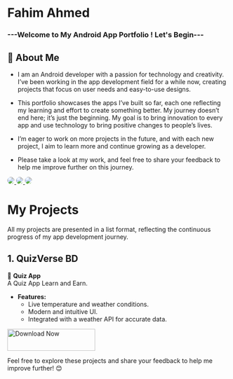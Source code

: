 # Fahim Ahmed

### ---Welcome to My Android App Portfolio ! Let's Begin---

## 🚀 About Me

* I am an Android developer with a passion for technology and creativity. I’ve been working in the app development field for a while now, creating projects that focus on user needs and easy-to-use designs.

 * This portfolio showcases the apps I’ve built so far, each one reflecting my learning and effort to create something better. My journey doesn’t end here; it’s just the beginning. My goal is to bring innovation to every app and use technology to bring positive changes to people’s lives.

* I’m eager to work on more projects in the future, and with each new project, I aim to learn more and continue growing as a developer.

* Please take a look at my work, and feel free to share your feedback to help me improve further on this journey.

<a href="https://mail.google.com/mail/u/0/#inbox">
  <img src="https://img.shields.io/badge/Gmail-Fahim-yellow.svg?style=for-the-badge&logo=gmail&logoColor=white" 
  style="border-radius: 12px;">
</a>
<a href="https://www.linkedin.com/in/fahim-ahmed-a3b843339/">
  <img src="https://img.shields.io/badge/Linkedin-Fahim-blue.svg?style=for-the-badge&logo=linkedin&logoColor=white" 
  style="border-radius: 12px;">
</a>
<a href="https://cb-fahim-ahmed.github.io/">
  <img src="https://img.shields.io/badge/website-Fahim-purple.svg?style=for-the-badge&logo=chromewebstore&logoColor=white" 
  style="border-radius: 12px;">
</a>

# My Projects
All my projects are presented in a list format, reflecting the continuous progress of my app development journey.

## 1. QuizVerse BD
🧠 **Quiz App**  
A Quiz App Learn and Earn.  
- **Features:**  
  - Live temperature and weather conditions.  
  - Modern and intuitive UI.  
  - Integrated with a weather API for accurate data.
    
<a href="https://github.com/CB-Fahim-Ahmed/CodeCrafted-By-Fahim/blob/main/APK'S/QuizVerse_BD.apk">
  <img src="https://freepngimg.com/download/download_now_button/25402-4-small-download-now-button-red.png?semt=ais_hybrid" alt="Download Now" style="height: 50px; width: 200px;"/>
</a>

Feel free to explore these projects and share your feedback to help me improve further! 😊
